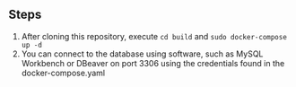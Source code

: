 ## Steps

1. After cloning this repository, execute `cd build` and `sudo docker-compose up -d`
2. You can connect to the database using software, such as MySQL Workbench or DBeaver on port 3306 using the credentials found in the docker-compose.yaml
